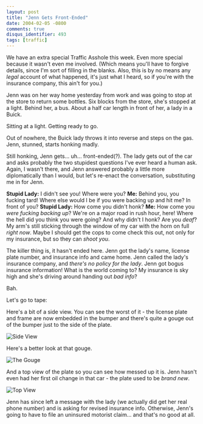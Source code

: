```yaml
---
layout: post
title: "Jenn Gets Front-Ended"
date: 2004-02-05 -0800
comments: true
disqus_identifier: 493
tags: [traffic]
---
```

We have an extra special Traffic Asshole this week. Even more special
because it wasn't even me involved. (Which means you'll have to forgive
details, since I'm sort of filling in the blanks. Also, this is by no
means any *legal* account of what happened, it's just what I heard, so
if you're with the insurance company, this ain't for you.)

 Jenn was on her way home yesterday from work and was going to stop at
the store to return some bottles. Six blocks from the store, she's
stopped at a light. Behind her, a bus. About a half car length in front
of her, a lady in a Buick.

 Sitting at a light. Getting ready to go.

 Out of nowhere, the Buick lady throws it into reverse and steps on the
gas. Jenn, stunned, starts honking madly.

 Still honking, Jenn gets... uh... front-ended(?). The lady gets out of
the car and asks probably the two stupidest questions I've ever heard a
human ask. Again, I wasn't there, and Jenn answered probably a little
more diplomatically than I would, but let's re-enact the conversation,
substituting me in for Jenn.

 **Stupid Lady:** I didn't see you! Where were you?
 **Me:** Behind you, you fucking tard! Where else would I be if you were
backing up and hit me? In front of you?
 **Stupid Lady:** How come you didn't honk?
 **Me:** How come you *were fucking backing up*? We're on a major road
in rush hour, here! Where the hell did you think you were going? And why
didn't I honk? Are you *deaf*? My arm's still sticking through the
window of my car with the horn on full *right now*. Maybe I should get
the cops to come check this out, not only for my insurance, but so they
can *shoot you*.

 The killer thing is, it hasn't ended here. Jenn got the lady's name,
license plate number, and insurance info and came home. Jenn called the
lady's insurance company, and *there's no policy for the lady*. Jenn got
bogus insurance information! What is the world coming to? My insurance
is sky high and she's driving around handing out *bad info*?

 Bah.

 Let's go to tape:

 Here's a bit of a side view. You can see the worst of it - the license
plate and frame are now embedded in the bumper and there's quite a gouge
out of the bumper just to the side of the plate.

 ![Side
View](https://hyqi8g.blu.livefilestore.com/y2p1qT9bTEGLl3-INqL0BJ4bWKyO1rF8QGP0C6hm43LAI0leXFjTW0Xkdc0jS3jvzkNguqrEe6lHGd9Bp46UnuhngLxTtp7FtdAml1A0YmBFc0/20040205jennbumper1.jpg?psid=1)

 Here's a better look at that gouge.

 ![The
Gouge](https://hyqi8g.blu.livefilestore.com/y2pch7nMGdr4GfWIu-ZeWSlIq2c_yZSDAPkY6chjDF97tS_tDUjArFPyQuvDDhwOl0i2LqbB3j6qDu3E8R83CWoje0iNnV1ksE9TU-7tLY38tY/20040205jennbumper2.jpg?psid=1)

 And a top view of the plate so you can see how messed up it is. Jenn
hasn't even had her first oil change in that car - the plate used to be
*brand new*.

 ![Top
View](https://hyqi8g.blu.livefilestore.com/y2pgoLM5XnJA1e87RrEnJHBg-ODc4dFYHdlifx8PsMsItXmEy8flpuJowV8fMzMVhR-5VGEPR886hDgp-pVG50KeQfF0FzL11Y50Wl1UNu_m2M/20040205jennbumper3.jpg?psid=1)

 Jenn has since left a message with the lady (we actually did get her
real phone number) and is asking for revised insurance info. Otherwise,
Jenn's going to have to file an uninsured motorist claim... and that's
no good at all.
